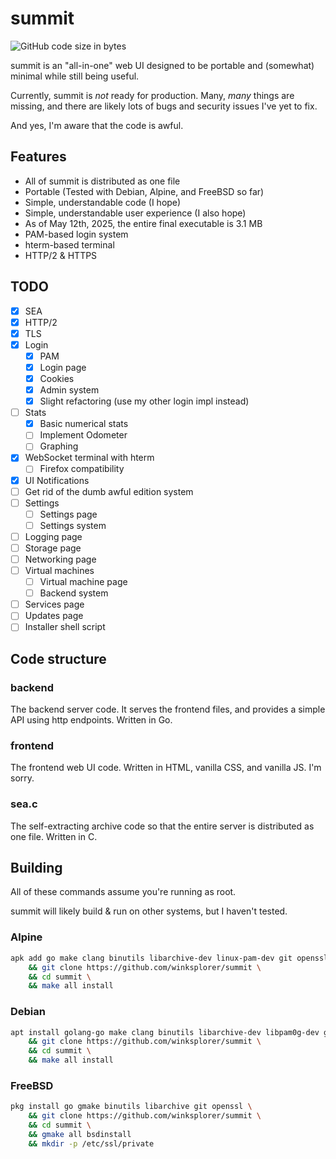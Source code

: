 # summit
![GitHub code size in bytes](https://img.shields.io/github/languages/code-size/winksplorer/summit)

summit is an "all-in-one" web UI designed to be portable and (somewhat) minimal while still being useful.

Currently, summit is *not* ready for production. Many, *many* things are missing, and there are likely lots of bugs and security issues I've yet to fix.

And yes, I'm aware that the code is awful.

## Features
- All of summit is distributed as one file
- Portable (Tested with Debian, Alpine, and FreeBSD so far)
- Simple, understandable code (I hope)
- Simple, understandable user experience (I also hope)
- As of May 12th, 2025, the entire final executable is 3.1 MB
- PAM-based login system
- hterm-based terminal
- HTTP/2 & HTTPS

## TODO

- [X] SEA
- [X] HTTP/2
- [X] TLS
- [X] Login
    - [X] PAM
    - [X] Login page
    - [X] Cookies
    - [X] Admin system
    - [X] Slight refactoring (use my other login impl instead)
- [ ] Stats
    - [X] Basic numerical stats
    - [ ] Implement Odometer
    - [ ] Graphing
- [X] WebSocket terminal with hterm
    - [ ] Firefox compatibility
- [X] UI Notifications
- [ ] Get rid of the dumb awful edition system
- [ ] Settings
    - [ ] Settings page
    - [ ] Settings system
- [ ] Logging page
- [ ] Storage page
- [ ] Networking page
- [ ] Virtual machines
    - [ ] Virtual machine page
    - [ ] Backend system
- [ ] Services page
- [ ] Updates page
- [ ] Installer shell script

## Code structure

### backend

The backend server code. It serves the frontend files, and provides a simple API using http endpoints. Written in Go.

### frontend

The frontend web UI code. Written in HTML, vanilla CSS, and vanilla JS. I'm sorry.

### sea.c

The self-extracting archive code so that the entire server is distributed as one file. Written in C.

## Building

All of these commands assume you're running as root.

summit will likely build & run on other systems, but I haven't tested.

### Alpine

```sh
apk add go make clang binutils libarchive-dev linux-pam-dev git openssl \
    && git clone https://github.com/winksplorer/summit \
    && cd summit \
    && make all install
```

### Debian

```sh
apt install golang-go make clang binutils libarchive-dev libpam0g-dev git openssl \
    && git clone https://github.com/winksplorer/summit \
    && cd summit \
    && make all install
```

### FreeBSD

```sh
pkg install go gmake binutils libarchive git openssl \
    && git clone https://github.com/winksplorer/summit \
    && cd summit \
    && gmake all bsdinstall
    && mkdir -p /etc/ssl/private
```